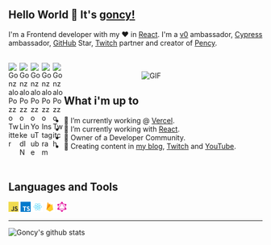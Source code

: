 ## Hello World 👋 It's [goncy!](https://gonzalopozzo.com)
I'm a Frontend developer with my ♥ in [React](https://reactjs.org). I'm a [v0](https://v0.app) ambassador, [Cypress](https://cypress.io/ambassadors/) ambassador, [GitHub](https://stars.github.com/) Star, [Twitch](https://twitch.gonzalopozzo.com) partner and creator of [Pency](https://pency.app).

<br/>

<a href="https://twitter.gonzalopozzo.com">
<img align="left" alt="Gonzalo Pozzo Twitter" width="22px" src="https://icongr.am/fontawesome/twitter.svg?size=128&color=70c8ff" />
</a>
<a href="https://linkedin.gonzalopozzo.com">
<img align="left" alt="Gonzalo Pozzo LinkedIN" width="22px" src="https://icongr.am/fontawesome/linkedin.svg?size=128&color=70c8ff" />
</a>
<a href="https://youtube.gonzalopozzo.com">
<img align="left" alt="Gonzalo Pozzo YouTube" width="22px" src="https://icongr.am/fontawesome/youtube.svg?size=128&color=70c8ff" />
</a>
<a href="https://www.instagram.com/goncy.js/">
<img align="left" alt="Gonzalo Pozzo Instagram" width="22px" src="https://icongr.am/fontawesome/instagram.svg?size=128&color=70c8ff" />
</a>
<a href="https://twitch.gonzalopozzo.com">
<img align="left" alt="Gonzalo Pozzo Twitch" width="22px" src="https://icongr.am/fontawesome/twitch.svg?size=128&color=70c8ff" />
</a>

<br />

<img align="right" alt="GIF" src="./assets/banner.jpg" width="240px" />

<br />

## What i'm up to

- 🔭 I’m currently working @ [Vercel](https://vercel.com).
- 🌱 I’m currently working with [React](https://reactjs.org).
- 👯 Owner of a Developer Community.
- 💬 Creating content in [my blog](https://blog.gonzalopozzo.com), [Twitch](https://twitch.gonzalopozzo.com) and [YouTube](https://youtube.gonzalopozzo.com).

<br />

## Languages and Tools
<code><img height="20" src="https://raw.githubusercontent.com/github/explore/80688e429a7d4ef2fca1e82350fe8e3517d3494d/topics/javascript/javascript.png"></code>
<code><img height="20" src="https://raw.githubusercontent.com/github/explore/80688e429a7d4ef2fca1e82350fe8e3517d3494d/topics/typescript/typescript.png"></code>
<code><img height="20" src="https://raw.githubusercontent.com/github/explore/80688e429a7d4ef2fca1e82350fe8e3517d3494d/topics/react/react.png"></code>
<code><img height="20" src="https://raw.githubusercontent.com/github/explore/80688e429a7d4ef2fca1e82350fe8e3517d3494d/topics/firebase/firebase.png"></code>
<code><img height="20" src="https://raw.githubusercontent.com/github/explore/80688e429a7d4ef2fca1e82350fe8e3517d3494d/topics/graphql/graphql.png"></code>

---

![Goncy's github stats](https://github-readme-stats.vercel.app/api?username=goncy&show_icons=true&hide_border=true)
